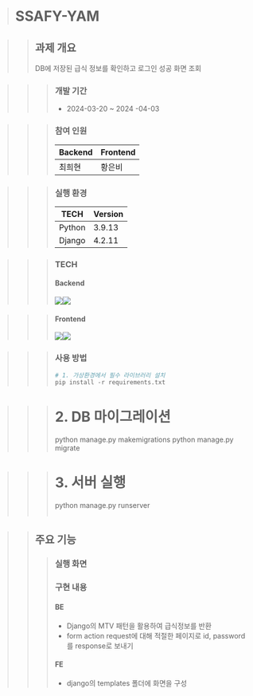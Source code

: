 > # SSAFY-YAM

>> ## 과제 개요
>> DB에 저장된 급식 정보를 확인하고 로그인 성공 화면 조회

>>> ### 개발 기간
>>> - 2024-03-20 ~ 2024 -04-03

>>> ### 참여 인원
>>> |  Backend  | Frontend |
>>> | --------- | ---------|
>>> |   최희현  |  황은비   |


>>> ### 실행 환경 
>>> |   TECH    | Version  |
>>> | --------- | ---------|
>>> |   Python  |  3.9.13  |
>>> |   Django  |  4.2.11  |


>>> ### TECH
>>> #### Backend
>>> <img src="https://img.shields.io/badge/Python-3776AB?style=for-the-badge&logo=Python&logoColor=white"/><img src="https://img.shields.io/badge/django-092E20?style=for-the-badge&logo=django&logoColor=white"/>

>>> #### Frontend
>>> <img src="https://img.shields.io/badge/html5-E34F26?style=for-the-badge&logo=html5&logoColor=white"/><img src="https://img.shields.io/badge/CSS3-1572B6?style=for-the-badge&logo=CSS3&logoColor=white"/>

>>> ### 사용 방법
>>> ```python
>>> # 1. 가상환경에서 필수 라이브러리 설치
>>> pip install -r requirements.txt

>>> # 2. DB 마이그레이션
>>> python manage.py makemigrations
>>> python manage.py migrate

>>> # 3. 서버 실행
>>> python manage.py runserver
>>> ```


>> ## 주요 기능
>>> ### 실행 화면
>>> 
>>> ### 구현 내용
>>> #### BE
>>> - Django의 MTV 패턴을 활용하여 급식정보를 반환
>>> - form action request에 대해 적절한 페이지로 id, password를 response로 보내기
>>> #### FE
>>> - django의 templates 폴더에 화면을 구성

